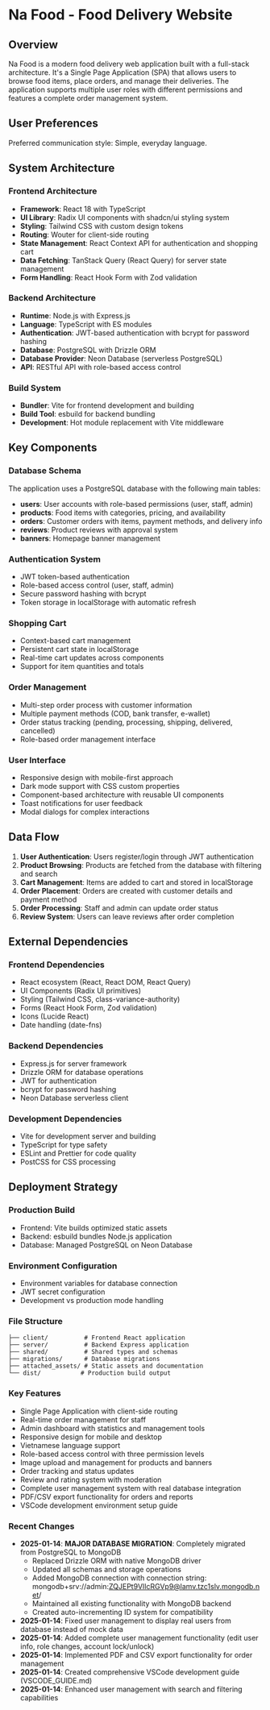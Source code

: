 # Na Food - Food Delivery Website

## Overview

Na Food is a modern food delivery web application built with a full-stack architecture. It's a Single Page Application (SPA) that allows users to browse food items, place orders, and manage their deliveries. The application supports multiple user roles with different permissions and features a complete order management system.

## User Preferences

Preferred communication style: Simple, everyday language.

## System Architecture

### Frontend Architecture
- **Framework**: React 18 with TypeScript
- **UI Library**: Radix UI components with shadcn/ui styling system
- **Styling**: Tailwind CSS with custom design tokens
- **Routing**: Wouter for client-side routing
- **State Management**: React Context API for authentication and shopping cart
- **Data Fetching**: TanStack Query (React Query) for server state management
- **Form Handling**: React Hook Form with Zod validation

### Backend Architecture
- **Runtime**: Node.js with Express.js
- **Language**: TypeScript with ES modules
- **Authentication**: JWT-based authentication with bcrypt for password hashing
- **Database**: PostgreSQL with Drizzle ORM
- **Database Provider**: Neon Database (serverless PostgreSQL)
- **API**: RESTful API with role-based access control

### Build System
- **Bundler**: Vite for frontend development and building
- **Build Tool**: esbuild for backend bundling
- **Development**: Hot module replacement with Vite middleware

## Key Components

### Database Schema
The application uses a PostgreSQL database with the following main tables:
- **users**: User accounts with role-based permissions (user, staff, admin)
- **products**: Food items with categories, pricing, and availability
- **orders**: Customer orders with items, payment methods, and delivery info
- **reviews**: Product reviews with approval system
- **banners**: Homepage banner management

### Authentication System
- JWT token-based authentication
- Role-based access control (user, staff, admin)
- Secure password hashing with bcrypt
- Token storage in localStorage with automatic refresh

### Shopping Cart
- Context-based cart management
- Persistent cart state in localStorage
- Real-time cart updates across components
- Support for item quantities and totals

### Order Management
- Multi-step order process with customer information
- Multiple payment methods (COD, bank transfer, e-wallet)
- Order status tracking (pending, processing, shipping, delivered, cancelled)
- Role-based order management interface

### User Interface
- Responsive design with mobile-first approach
- Dark mode support with CSS custom properties
- Component-based architecture with reusable UI components
- Toast notifications for user feedback
- Modal dialogs for complex interactions

## Data Flow

1. **User Authentication**: Users register/login through JWT authentication
2. **Product Browsing**: Products are fetched from the database with filtering and search
3. **Cart Management**: Items are added to cart and stored in localStorage
4. **Order Placement**: Orders are created with customer details and payment method
5. **Order Processing**: Staff and admin can update order status
6. **Review System**: Users can leave reviews after order completion

## External Dependencies

### Frontend Dependencies
- React ecosystem (React, React DOM, React Query)
- UI Components (Radix UI primitives)
- Styling (Tailwind CSS, class-variance-authority)
- Forms (React Hook Form, Zod validation)
- Icons (Lucide React)
- Date handling (date-fns)

### Backend Dependencies
- Express.js for server framework
- Drizzle ORM for database operations
- JWT for authentication
- bcrypt for password hashing
- Neon Database serverless client

### Development Dependencies
- Vite for development server and building
- TypeScript for type safety
- ESLint and Prettier for code quality
- PostCSS for CSS processing

## Deployment Strategy

### Production Build
- Frontend: Vite builds optimized static assets
- Backend: esbuild bundles Node.js application
- Database: Managed PostgreSQL on Neon Database

### Environment Configuration
- Environment variables for database connection
- JWT secret configuration
- Development vs production mode handling

### File Structure
```
├── client/          # Frontend React application
├── server/          # Backend Express application
├── shared/          # Shared types and schemas
├── migrations/      # Database migrations
├── attached_assets/ # Static assets and documentation
└── dist/           # Production build output
```

### Key Features
- Single Page Application with client-side routing
- Real-time order management for staff
- Admin dashboard with statistics and management tools
- Responsive design for mobile and desktop
- Vietnamese language support
- Role-based access control with three permission levels
- Image upload and management for products and banners
- Order tracking and status updates
- Review and rating system with moderation
- Complete user management system with real database integration
- PDF/CSV export functionality for orders and reports
- VSCode development environment setup guide

### Recent Changes
- **2025-01-14**: **MAJOR DATABASE MIGRATION**: Completely migrated from PostgreSQL to MongoDB
  - Replaced Drizzle ORM with native MongoDB driver
  - Updated all schemas and storage operations
  - Added MongoDB connection with connection string: mongodb+srv://admin:ZQJEPt9VIlcRGVp9@lamv.tzc1slv.mongodb.net/
  - Maintained all existing functionality with MongoDB backend
  - Created auto-incrementing ID system for compatibility
- **2025-01-14**: Fixed user management to display real users from database instead of mock data
- **2025-01-14**: Added complete user management functionality (edit user info, role changes, account lock/unlock)
- **2025-01-14**: Implemented PDF and CSV export functionality for order management
- **2025-01-14**: Created comprehensive VSCode development guide (VSCODE_GUIDE.md)
- **2025-01-14**: Enhanced user management with search and filtering capabilities